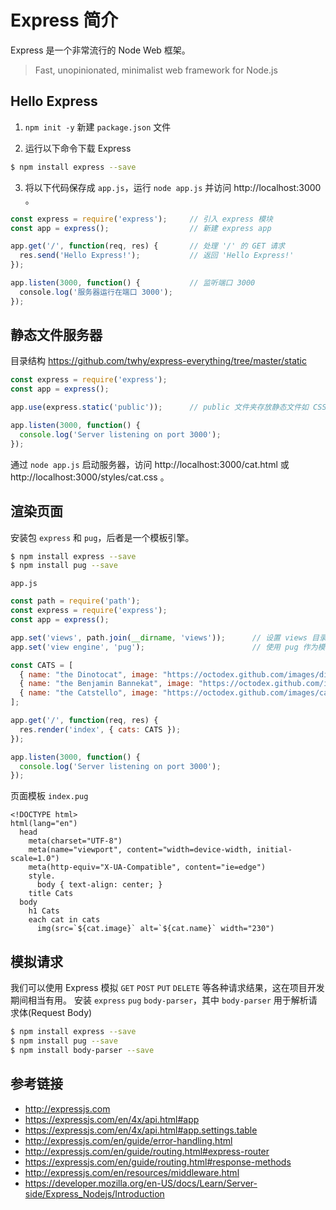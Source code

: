 # Express 简介

Express 是一个非常流行的 Node Web 框架。

> Fast, unopinionated, minimalist web framework for Node.js

## Hello Express
1. `npm init -y` 新建 `package.json` 文件

2. 运行以下命令下载 Express
```bash
$ npm install express --save
```
3. 将以下代码保存成 `app.js`，运行 `node app.js` 并访问 http://localhost:3000 。
```javascript
const express = require('express');     // 引入 express 模块
const app = express();                  // 新建 express app

app.get('/', function(req, res) {       // 处理 '/' 的 GET 请求
  res.send('Hello Express!');           // 返回 'Hello Express!'
});

app.listen(3000, function() {           // 监听端口 3000
  console.log('服务器运行在端口 3000');
});
```

## 静态文件服务器
目录结构 https://github.com/twhy/express-everything/tree/master/static

```javascript
const express = require('express');
const app = express();

app.use(express.static('public'));      // public 文件夹存放静态文件如 CSS 图片等

app.listen(3000, function() {
  console.log('Server listening on port 3000');
});
```
通过 `node app.js` 启动服务器，访问 http://localhost:3000/cat.html 或 http://localhost:3000/styles/cat.css 。

## 渲染页面
安装包 `express` 和 `pug`，后者是一个模板引擎。
```bash
$ npm install express --save
$ npm install pug --save
```
`app.js`
```javascript
const path = require('path');
const express = require('express');
const app = express();

app.set('views', path.join(__dirname, 'views'));      // 设置 views 目录路径
app.set('view engine', 'pug');                        // 使用 pug 作为模板引擎

const CATS = [
  { name: "the Dinotocat", image: "https://octodex.github.com/images/dinotocat.png" },
  { name: "the Benjamin Bannekat", image: "https://octodex.github.com/images/bannekat.png" },
  { name: "the Catstello", image: "https://octodex.github.com/images/catstello.png" }
];

app.get('/', function(req, res) {
  res.render('index', { cats: CATS });
});

app.listen(3000, function() {
  console.log('Server listening on port 3000');
});
```
页面模板 `index.pug`
```pug
<!DOCTYPE html>
html(lang="en")
  head
    meta(charset="UTF-8")
    meta(name="viewport", content="width=device-width, initial-scale=1.0")
    meta(http-equiv="X-UA-Compatible", content="ie=edge")
    style.
      body { text-align: center; }
    title Cats
  body
    h1 Cats 
    each cat in cats
      img(src=`${cat.image}` alt=`${cat.name}` width="230")
```

## 模拟请求
我们可以使用 Express 模拟 `GET` `POST` `PUT` `DELETE` 等各种请求结果，这在项目开发期间相当有用。
安装 `express` `pug` `body-parser`，其中 `body-parser` 用于解析请求体(Request Body)
```bash
$ npm install express --save
$ npm install pug --save
$ npm install body-parser --save
```

## 参考链接
* http://expressjs.com
* https://expressjs.com/en/4x/api.html#app
* https://expressjs.com/en/4x/api.html#app.settings.table
* http://expressjs.com/en/guide/error-handling.html
* http://expressjs.com/en/guide/routing.html#express-router
* https://expressjs.com/en/guide/routing.html#response-methods
* http://expressjs.com/en/resources/middleware.html
* https://developer.mozilla.org/en-US/docs/Learn/Server-side/Express_Nodejs/Introduction

